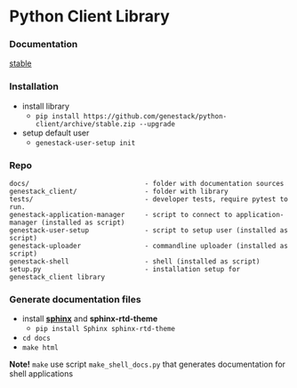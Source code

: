# Python Client Library

### Documentation

   [stable](http://genestack-client.readthedocs.io/en/stable/)

### Installation
   
   - install library
     - `pip install https://github.com/genestack/python-client/archive/stable.zip --upgrade`
   - setup default user
     - `genestack-user-setup init`
   
### Repo

  ```
  docs/                             - folder with documentation sources
  genestack_client/                 - folder with library
  tests/                            - developer tests, require pytest to run.
  genestack-application-manager     - script to connect to application-manager (installed as script)
  genestack-user-setup              - script to setup user (installed as script)
  genestack-uploader                - commandline uploader (installed as script)
  genestack-shell                   - shell (installed as script)
  setup.py                          - installation setup for genestack_client library
  ```

### Generate documentation files

 - install [**sphinx**](http://sphinx-doc.org/) and **sphinx-rtd-theme**
   - `pip install Sphinx sphinx-rtd-theme`
 - `cd docs`
 - `make html`

**Note!** `make` use script `make_shell_docs.py` that generates documentation for shell applications
 
